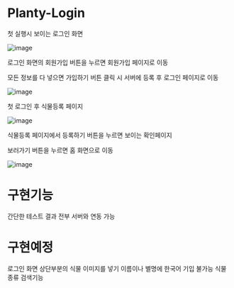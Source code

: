 # Planty-Login

첫 실행시 보이는 로그인 화면

![image](https://github.com/user-attachments/assets/7bc88d0b-47b1-4a7c-9a5b-e3cecc369274)



로그인 화면의 회원가입 버튼을 누르면 회원가입 페이지로 이동

모든 정보를 다 넣으면 가입하기 버튼 클릭 시 서버에 등록 후 로그인 페이지로 이동

![image](https://github.com/user-attachments/assets/8ce174c3-c63d-4a09-a5f3-595aa332ad9a)



첫 로그인 후 식물등록 페이지

![image](https://github.com/user-attachments/assets/258f282c-4726-4b10-ae1a-89bf561f8f40)



식물등록 페이지에서 등록하기 버튼을 누르면 보이는 확인페이지

보러가기 버튼을 누르면 홈 화면으로 이동

![image](https://github.com/user-attachments/assets/d0a714d5-1b7c-430a-8f02-5c8e0b1180fa)

# 구현기능
간단한 테스트 결과 전부 서버와 연동 가능

# 구현예정
로그인 화면 상단부분의 식물 이미지를 넣기
이름이나 별명에 한국어 기입 불가능
식물 종류 검색기능
